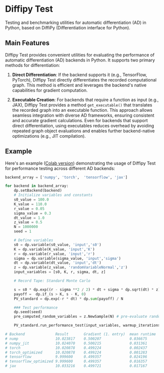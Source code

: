 # Diffipy Test

Testing and benchmarking utilities for automatic differentiation (AD) in Python, based on DiffiPy (Differentiation interface for Python).

## Main Features

Diffipy Test provides convenient utilities for evaluating the performance of automatic differentiation (AD) backends in Python. It supports two primary methods for differentiation:

1. **Direct Differentiation**: If the backend supports it (e.g., TensorFlow, PyTorch), Diffipy Test directly differentiates the recorded computational graph. This method is efficient and leverages the backend's native capabilities for gradient computation.

2. **Executable Creation**: For backends that require a function as input (e.g., JAX), Diffipy Test provides a method `get_executable()` that translates the recorded graph into an executable function. This approach allows seamless integration with diverse AD frameworks, ensuring consistent and accurate gradient calculations. Even for backends that support direct differentiation, using executables reduces overhead by avoiding repeated graph object evaluations and enables further backend-native optimizations (e.g., JIT compilation).

## Example

Here's an example ([Colab version](https://github.com/da-roth/DiffiPy/blob/main/DifferentiationInterfaceTest/examples-colab/introduction_colab.ipynb)) demonstrating the usage of Diffipy Test for performance testing across different AD backends:


```python
backend_array = ['numpy', 'torch',  'tensorflow', 'jax']

for backend in backend_array:
    dp.setBackend(backend)
    # Initialize variables and constants
    s0_value = 100.0
    K_value = 110.0
    r_value = 0.05
    sigma_value = 0.3
    dt_value = 1.0
    z_value = 0.5
    N = 1000000
    seed = 1

    # Define variables
    s0 = dp.variable(s0_value, 'input','s0')
    K = dp.variable(K_value, 'input','K')
    r = dp.variable(r_value, 'input','r')
    sigma = dp.variable(sigma_value, 'input','sigma')
    dt = dp.variable(dt_value, 'input','dt')
    z = dp.variable(z_value, 'randomVariableNormal','z')
    input_variables = [s0, K, r, sigma, dt, z]

    # Record Tape: Standard Monte Carlo

    s = s0 * dp.exp((r - sigma **2 / 2) * dt + sigma * dp.sqrt(dt) * z)
    payoff =  dp.if_(s > K, s - K, 0)
    PV_standard = dp.exp(-r * dt) * dp.sum(payoff) / N

    ### Test performance
    dp.seed(seed)
    pre_computed_random_variables = z.NewSample(N) # pre-evaluate random samples

    PV_standard.run_performance_test(input_variables, warmup_iterations = 10, test_iterations = 100)

# Backend              Result       Gradient (1. entry)  mean runtime    variance runtime
# nump                 10.023817    0.500207             0.036675        0.000002       
# numpy_jit            10.024070    0.500215             0.031361        0.000036       
# torch                10.020878    0.499224             0.002437        0.000020       
# torch_optimized      10.020878    0.499224             0.001283        0.000014       
# tensorflow           9.999600     0.499357             0.024196        0.000058       
# tensorflow_optimized 9.999600     0.499357             0.016357        0.000000       
# jax                  10.033216    0.499721             0.017167        0.002474 
```


